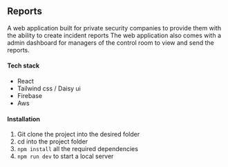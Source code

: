 ## Reports
A web application built for private security companies to provide them with the ability to create incident reports
The web application also comes with a admin dashboard for managers of the control room to view and send the reports.

#### Tech stack
- React
- Tailwind css / Daisy ui
- Firebase
- Aws

#### Installation

1. Git clone the project into the desired folder
2. cd into the project folder
3. ```npm install``` all the required dependencies
4. ```npm run dev``` to start a local server
